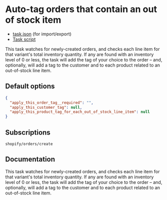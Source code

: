 # Auto-tag orders that contain an out of stock item

* [task.json](../../tasks/auto-tag-orders-that-contain-an-out-of-stock-item.json) (for import/export)
* [Task script](./script.liquid)

This task watches for newly-created orders, and checks each line item for that variant's total inventory quantity. If any are found with an inventory level of 0 or less, the task will add the tag of your choice to the order – and, optionally, will add a tag to the customer and to each product related to an out-of-stock line item.

## Default options

```json
{
  "apply_this_order_tag__required": "",
  "apply_this_customer_tag": null,
  "apply_this_product_tag_for_each_out_of_stock_line_item": null
}
```

## Subscriptions

```liquid
shopify/orders/create
```

## Documentation

This task watches for newly-created orders, and checks each line item for that variant's total inventory quantity. If any are found with an inventory level of 0 or less, the task will add the tag of your choice to the order – and, optionally, will add a tag to the customer and to each product related to an out-of-stock line item.
